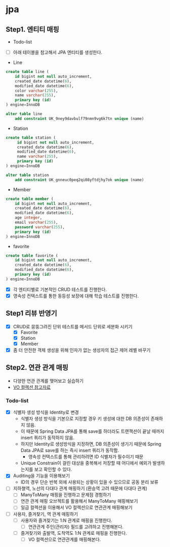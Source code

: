 # jpa

## Step1. 엔티티 매핑
- Todo-list
- [ ] 아래 테이블을 참고해서 JPA 엔티티를 생성한다.
- Line
```sql
create table line (
    id bigint not null auto_increment,
    created_date datetime(6),
    modified_date datetime(6),
    color varchar(255),
    name varchar(255),
    primary key (id)
) engine=InnoDB

alter table line
    add constraint UK_9ney9davbulf79nmn9vg6k7tn unique (name)
```
- Station
```sql
create table station (
     id bigint not null auto_increment,
     created_date datetime(6),
     modified_date datetime(6),
     name varchar(255),
     primary key (id)
) engine=InnoDB

alter table station
    add constraint UK_gnneuc0peq2qi08yftdjhy7ok unique (name)
```
- Member
```sql
create table member (
    id bigint not null auto_increment,
    created_date datetime(6),
    modified_date datetime(6),
    age integer,
    email varchar(255),
    password varchar(255),
    primary key (id)
) engine=InnoDB
```
- favorite
```sql
create table favorite (
    id bigint not null auto_increment,
    created_date datetime(6),
    modified_date datetime(6),
    primary key (id)
) engine=InnoDB
```
- [X] 각 엔티티별로 기본적인 CRUD 테스트를 진행한다.
- [X] 영속성 컨텍스트를 통한 동등성 보장에 대해 학습 테스트를 진행한다.

## Step1 리뷰 반영기
- [X] CRUD로 뭉뚱그려진 단위 테스트를 메서드 단위로 세분화 시키기
    - [X] Favorite
    - [X] Station
    - [X] Member
- [X] 좀 더 안전한 객체 생성을 위해 인자가 없는 생성자의 접근 제어 레벨 바꾸기

## Step2. 연관 관계 매핑
- 다양한 연관 관계를 맺어보고 실습하기
- [VO 컬렉션 참고자료](http://redutan.github.io/2018/05/29/ddd-values-on-jpa)

### Todo-list
- [X] 식별자 생성 방식을 Identity로 변경
  - 식별자 생성 방식을 기본으로 지정할 경우 키 생성에 대한 DB 의존성이 존재하지 않음.
  - 이 때문에 Spring Data JPA를 통해 save를 하더라도 트랜잭션이 끝날 때까지 insert 쿼리가 동작하지 않음.
  - 하지만 Identity로 생성방식을 지정하면, DB 의존성이 생기기 때문에 Spring Data JPA로 save를 하는 즉시 insert 쿼리가 동작함.
    - 영속성 컨텍스트를 통해 관리하려면 ID 식별자가 필수이기 때문
  - Unique Constrain이 걸린 대상을 중복해서 저장할 때 어디에서 예외가 발생하는지를 보고 확인할 수 있다.
- [X] Auditing을 기능을 이용해보기
  - ID의 경우 단순 반복 외에 사용되는 상황이 있을 수 있으므로 공동 분리 보류
- [ ] 지하쳘역, 노선의 다대다 관계 매핑하기 (환승역 고려 때문에 다대다 관계)
  - [ ] ManyToMany 매핑을 진행하고 문제점 경험하기
  - [ ] 연관 관계 매핑 오브젝트를 활용해서 ManyToMany 매핑해보기
  - [ ] 일급 컬렉션을 이용해서 VO 컬렉션으로 연관관계 매핑해보기
- [ ] 사용자, 즐겨찾기, 역 관계 매핑하기
  - [ ] 사용자와 즐겨찾기는 1:N 관계로 매핑을 진행한다.
    - [ ] 연관관계 주인(관리자) 필드를 고려하고 진행해본다.
  - [ ] 즐겨찾기와 출발역, 도착역도 1:N 관계로 매핑을 진행한다.
    - [ ] VO 컬렉션으로 연관관계를 매핑해본다.

